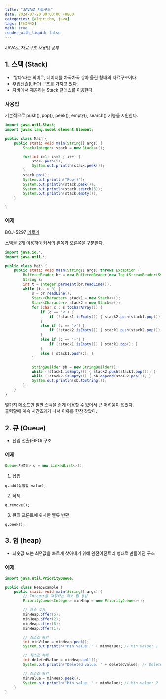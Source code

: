 ```yaml
---
title: "JAVA로 자료구조"
date: 2024-07-20 00:00:00 +0800
categories: [algorithm, java]
tags: [자료구조]
math: true
render_with_liquid: false
---
```



JAVA로 자료구조 사용법 공부

## 1. 스택 (Stack)

- '쌓다'라는 의미로, 데이터를 차곡차곡 쌓아 올린 형태의 자료구조이다.
- 후입선출(LIFO) 구조를 가지고 있다.
- 자바에서 제공하는 Stack 클래스를 이용한다.

### 사용법
기본적으로 push(), pop(), peek(), empty(), search() 기능을 지원한다.

```java
import java.util.Stack;
import javax.lang.model.element.Element;

public class Main {
    public static void main(String[] args) {
        Stack<Integer> stack = new Stack<>();

        for(int i=1; i<=5 ; i++) {
            stack.push(i);
            System.out.println(stack.peek());
        }
        stack.pop();
        System.out.println("Pop()");
        System.out.println(stack.peek());
        System.out.println(stack.search(3));
        System.out.println(stack.empty());
    }

}
```

### 예제

BOJ-5297 [키로거](https://www.acmicpc.net/problem/5397)

스택을 2개 이용하여 커서의 왼쪽과 오른쪽을 구분한다.


```java
import java.io.*;
import java.util.*;

public class Main {
    public static void main(String[] args) throws Exception {
        BufferedReader br = new BufferedReader(new InputStreamReader(System.in));
        String s;
        int t = Integer.parseInt(br.readLine());
        while (t-- > 0) {
            s = br.readLine();
            Stack<Character> stack1 = new Stack<>();
            Stack<Character> stack2 = new Stack<>();
            for (char c : s.toCharArray()) {
                if (c == '<') {
                    if (!stack1.isEmpty()) { stack2.push(stack1.pop()); }
                }
                else if (c == '>') {
                    if (!stack2.isEmpty()) { stack1.push(stack2.pop()); }
                }
                else if (c == '-') {
                    if (!stack1.isEmpty()) { stack1.pop(); }
                }
                else { stack1.push(c); }
            }

            StringBuilder sb = new StringBuilder();
            while (!stack1.isEmpty()) { stack2.push(stack1.pop()); }
            while (!stack2.isEmpty()) { sb.append(stack2.pop()); }
            System.out.println(sb.toString());
        }
    }
}
```

몇가지 메소드만 알면 스택을 쉽게 이용할 수 있어서 큰 어려움이 없었다.<br>
출력할때 계속 시간초과가 나서 이유를 한참 찾았다.

## 2. 큐 (Queue)

- 선입 선출(FIFO) 구조

### 예제

```java
Queue<자료형> q = new LinkedList<>();
```


1. 삽입
```
q.add(삽입할 value);
```

2. 삭제
```
q.remove();
```

3. 큐의 프론트에 위치한 벨류 반환
```
q.peek();
```

## 3. 힙 (heap)

- 최솟값 또는 최댓값을 빠르게 찾아내기 위해 완전이진트리 형태로 만들어진 구조

### 예제

```java
import java.util.PriorityQueue;

public class HeapExample {
    public static void main(String[] args) {
        // Integer를 저장하는 최소 힙 생성
        PriorityQueue<Integer> minHeap = new PriorityQueue<>();

        // 요소 추가
        minHeap.offer(5);
        minHeap.offer(2);
        minHeap.offer(8);
        minHeap.offer(1);

        // 최소값 확인
        int minValue = minHeap.peek();
        System.out.println("Min value: " + minValue); // Min value: 1

        // 최소값 삭제
        int deletedValue = minHeap.poll();
        System.out.println("Deleted value: " + deletedValue); // Deleted value: 1

        // 최소값 확인
        minValue = minHeap.peek();
        System.out.println("Min value: " + minValue); // Min value: 2
    }
}
```